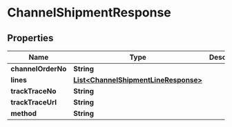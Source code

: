 
# ChannelShipmentResponse

## Properties
Name | Type | Description | Notes
------------ | ------------- | ------------- | -------------
**channelOrderNo** | **String** |  | 
**lines** | [**List&lt;ChannelShipmentLineResponse&gt;**](ChannelShipmentLineResponse.md) |  | 
**trackTraceNo** | **String** |  |  [optional]
**trackTraceUrl** | **String** |  |  [optional]
**method** | **String** |  |  [optional]



